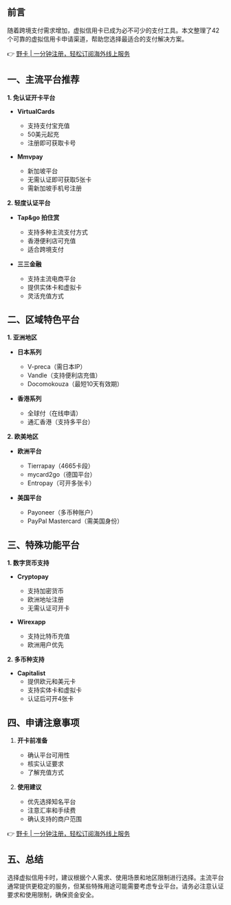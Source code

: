 ## **前言**
随着跨境支付需求增加，虚拟信用卡已成为必不可少的支付工具。本文整理了42个可靠的虚拟信用卡申请渠道，帮助您选择最适合的支付解决方案。

👉 [野卡 | 一分钟注册，轻松订阅海外线上服务](https://bit.ly/bewildcard)

## **一、主流平台推荐**

**1. 免认证开卡平台**
- **VirtualCards**
  - 支持支付宝充值
  - 50美元起充
  - 注册即可获取卡号

- **Mmvpay**
  - 新加坡平台
  - 无需认证即可获取5张卡
  - 需新加坡手机号注册

**2. 轻度认证平台**
- **Tap&go 拍住赏**
  - 支持多种主流支付方式
  - 香港便利店可充值
  - 适合跨境支付

- **三三金融**
  - 支持主流电商平台
  - 提供实体卡和虚拟卡
  - 灵活充值方式

## **二、区域特色平台**

**1. 亚洲地区**
- **日本系列**
  - V-preca（需日本IP）
  - Vandle（支持便利店充值）
  - Docomokouza（最短10天有效期）

- **香港系列**
  - 全球付（在线申请）
  - 通汇香港（支持多平台）

**2. 欧美地区**
- **欧洲平台**
  - Tierrapay（4665卡段）
  - mycard2go（德国平台）
  - Entropay（可开多张卡）

- **美国平台**
  - Payoneer（多币种账户）
  - PayPal Mastercard（需美国身份）

## **三、特殊功能平台**

**1. 数字货币支持**
- **Cryptopay**
  - 支持加密货币
  - 欧洲地址注册
  - 无需认证可开卡

- **Wirexapp**
  - 支持比特币充值
  - 欧洲用户优先

**2. 多币种支持**
- **Capitalist**
  - 提供欧元和美元卡
  - 支持实体卡和虚拟卡
  - 认证后可开4张卡

## **四、申请注意事项**

1. **开卡前准备**
   - 确认平台可用性
   - 核实认证要求
   - 了解充值方式

2. **使用建议**
   - 优先选择知名平台
   - 注意汇率和手续费
   - 确认支持的商户范围

👉 [野卡 | 一分钟注册，轻松订阅海外线上服务](https://bit.ly/bewildcard)

## **五、总结**
选择虚拟信用卡时，建议根据个人需求、使用场景和地区限制进行选择。主流平台通常提供更稳定的服务，但某些特殊用途可能需要考虑专业平台。请务必注意认证要求和使用限制，确保资金安全。